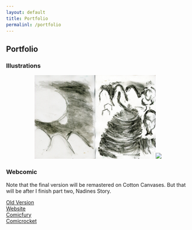 ```yaml
---
layout: default
title: Portfolio
permalinl: /portfolio
---
```

## Portfolio

### Illustrations
<center>
  <a href="https://lwflouisa.github.io/VampirePortfolio/assets/gallery/epilogue078.jpg"><img src="https://raw.githubusercontent.com/LWFlouisa/VampirePortfolio/main/assets/gallery/epilogue075.jpg" width="33%"></a><a href="https://lwflouisa.github.io/VampirePortfolio/assets/gallery/epilogue076.jpg"><img src="https://raw.githubusercontent.com/LWFlouisa/VampirePortfolio/main/assets/gallery/epilogue076.jpg" width="33%"></a><a href="https://lwflouisa.github.io/VampirePortfolio/assets/gallery/epilogue078.jpg"><img src="https://lwflouisa.github.io/VampirePortfolio/assets/gallery/epilogue078.jpg" width="33%"></a>
</center>

### Webcomic
Note that the final version will be remastered on Cotton Canvases. But that will be after I finish part two, Nadines Story.

[Old Version](https://lwflouisa.github.io/UploadedFairyWeb)<br />
[Website](https://lwflouisa.github.io/UploadedFairy)<br />
[Comicfury](https://uploadedfairy.thecomicseries.com)<br />
[Comicrocket](https://www.comic-rocket.com/explore/uploaded-fairy/)<br />
